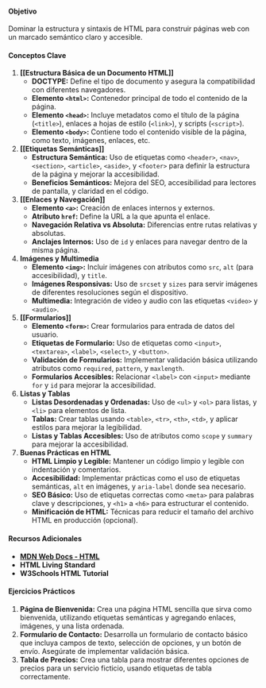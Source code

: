 #### **Objetivo**

Dominar la estructura y sintaxis de HTML para construir páginas web con un marcado semántico claro y accesible.

#### **Conceptos Clave**

1. **[[Estructura Básica de un Documento HTML]]**
    - **DOCTYPE:** Define el tipo de documento y asegura la compatibilidad con diferentes navegadores.
    - **Elemento `<html>`:** Contenedor principal de todo el contenido de la página.
    - **Elemento `<head>`:** Incluye metadatos como el título de la página (`<title>`), enlaces a hojas de estilo (`<link>`), y scripts (`<script>`).
    - **Elemento `<body>`:** Contiene todo el contenido visible de la página, como texto, imágenes, enlaces, etc.
2. **[[Etiquetas Semánticas]]**
    - **Estructura Semántica:** Uso de etiquetas como `<header>`, `<nav>`, `<section>`, `<article>`, `<aside>`, y `<footer>` para definir la estructura de la página y mejorar la accesibilidad.
    - **Beneficios Semánticos:** Mejora del SEO, accesibilidad para lectores de pantalla, y claridad en el código.
3. **[[Enlaces y Navegación]]**
    - **Elemento `<a>`:** Creación de enlaces internos y externos.
    - **Atributo `href`:** Define la URL a la que apunta el enlace.
    - **Navegación Relativa vs Absoluta:** Diferencias entre rutas relativas y absolutas.
    - **Anclajes Internos:** Uso de `id` y enlaces para navegar dentro de la misma página.
4. **Imágenes y Multimedia**
    - **Elemento `<img>`:** Incluir imágenes con atributos como `src`, `alt` (para accesibilidad), y `title`.
    - **Imágenes Responsivas:** Uso de `srcset` y `sizes` para servir imágenes de diferentes resoluciones según el dispositivo.
    - **Multimedia:** Integración de video y audio con las etiquetas `<video>` y `<audio>`.
5. **[[Formularios]]**
    - **Elemento `<form>`:** Crear formularios para entrada de datos del usuario.
    - **Etiquetas de Formulario:** Uso de etiquetas como `<input>`, `<textarea>`, `<label>`, `<select>`, y `<button>`.
    - **Validación de Formularios:** Implementar validación básica utilizando atributos como `required`, `pattern`, y `maxlength`.
    - **Formularios Accesibles:** Relacionar `<label>` con `<input>` mediante `for` y `id` para mejorar la accesibilidad.
6. **Listas y Tablas**
    - **Listas Desordenadas y Ordenadas:** Uso de `<ul>` y `<ol>` para listas, y `<li>` para elementos de lista.
    - **Tablas:** Crear tablas usando `<table>`, `<tr>`, `<th>`, `<td>`, y aplicar estilos para mejorar la legibilidad.
    - **Listas y Tablas Accesibles:** Uso de atributos como `scope` y `summary` para mejorar la accesibilidad.
7. **Buenas Prácticas en HTML**
    - **HTML Limpio y Legible:** Mantener un código limpio y legible con indentación y comentarios.
    - **Accesibilidad:** Implementar prácticas como el uso de etiquetas semánticas, `alt` en imágenes, y `aria-label` donde sea necesario.
    - **SEO Básico:** Uso de etiquetas correctas como `<meta>` para palabras clave y descripciones, y `<h1>` a `<h6>` para estructurar el contenido.
    - **Minificación de HTML:** Técnicas para reducir el tamaño del archivo HTML en producción (opcional).

#### **Recursos Adicionales**

- **[MDN Web Docs - HTML](https://developer.mozilla.org/es/docs/Web/HTML)**
- **HTML Living Standard**
- **W3Schools HTML Tutorial**

#### **Ejercicios Prácticos**

1. **Página de Bienvenida:** Crea una página HTML sencilla que sirva como bienvenida, utilizando etiquetas semánticas y agregando enlaces, imágenes, y una lista ordenada.
2. **Formulario de Contacto:** Desarrolla un formulario de contacto básico que incluya campos de texto, selección de opciones, y un botón de envío. Asegúrate de implementar validación básica.
3. **Tabla de Precios:** Crea una tabla para mostrar diferentes opciones de precios para un servicio ficticio, usando etiquetas de tabla correctamente.